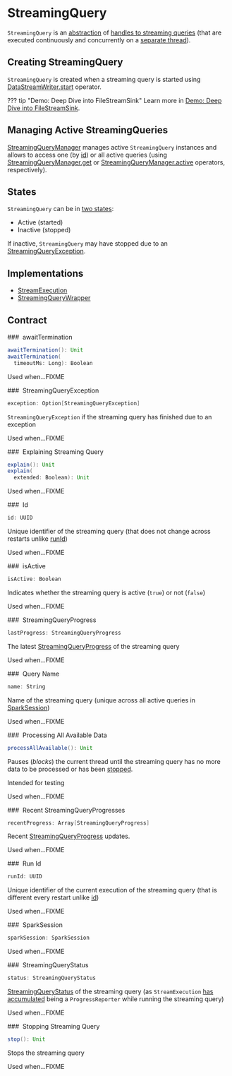 # StreamingQuery

`StreamingQuery` is an [abstraction](#contract) of [handles to streaming queries](#implementations) (that are executed continuously and concurrently on a [separate thread](StreamExecution.md#queryExecutionThread)).

## Creating StreamingQuery

`StreamingQuery` is created when a streaming query is started using [DataStreamWriter.start](DataStreamWriter.md#start) operator.

??? tip "Demo: Deep Dive into FileStreamSink"
    Learn more in [Demo: Deep Dive into FileStreamSink](demo/deep-dive-into-filestreamsink.md).

## Managing Active StreamingQueries

[StreamingQueryManager](StreamingQueryManager.md) manages active `StreamingQuery` instances and allows to access one (by [id](#id)) or all active queries (using [StreamingQueryManager.get](StreamingQueryManager.md#get) or [StreamingQueryManager.active](StreamingQueryManager.md#active) operators, respectively).

## States

`StreamingQuery` can be in [two states](#isActive):

* Active (started)
* Inactive (stopped)

If inactive, `StreamingQuery` may have stopped due to an [StreamingQueryException](#exception).

## Implementations

* [StreamExecution](StreamExecution.md)
* [StreamingQueryWrapper](StreamingQueryWrapper.md)

## Contract

### <span id="awaitTermination"> awaitTermination

```scala
awaitTermination(): Unit
awaitTermination(
  timeoutMs: Long): Boolean
```

Used when...FIXME

### <span id="exception"> StreamingQueryException

```scala
exception: Option[StreamingQueryException]
```

`StreamingQueryException` if the streaming query has finished due to an exception

Used when...FIXME

### <span id="explain"> Explaining Streaming Query

```scala
explain(): Unit
explain(
  extended: Boolean): Unit
```

Used when...FIXME

### <span id="id"> Id

```scala
id: UUID
```

Unique identifier of the streaming query (that does not change across restarts unlike [runId](#runId))

Used when...FIXME

### <span id="isActive"> isActive

```scala
isActive: Boolean
```

Indicates whether the streaming query is active (`true`) or not (`false`)

Used when...FIXME

### <span id="lastProgress"> StreamingQueryProgress

```scala
lastProgress: StreamingQueryProgress
```

The latest [StreamingQueryProgress](monitoring/StreamingQueryProgress.md) of the streaming query

Used when...FIXME

### <span id="name"> Query Name

```scala
name: String
```

Name of the streaming query (unique across all active queries in [SparkSession](#sparkSession))

Used when...FIXME

### <span id="processAllAvailable"> Processing All Available Data

```scala
processAllAvailable(): Unit
```

Pauses (_blocks_) the current thread until the streaming query has no more data to be processed or has been [stopped](#stop).

Intended for testing

Used when...FIXME

### <span id="recentProgress"> Recent StreamingQueryProgresses

```scala
recentProgress: Array[StreamingQueryProgress]
```

Recent [StreamingQueryProgress](monitoring/StreamingQueryProgress.md) updates.

Used when...FIXME

### <span id="runId"> Run Id

```scala
runId: UUID
```

Unique identifier of the current execution of the streaming query (that is different every restart unlike [id](#id))

Used when...FIXME

### <span id="sparkSession"> SparkSession

```scala
sparkSession: SparkSession
```

Used when...FIXME

### <span id="status"> StreamingQueryStatus

```scala
status: StreamingQueryStatus
```

[StreamingQueryStatus](monitoring/StreamingQueryStatus.md) of the streaming query (as `StreamExecution` [has accumulated](ProgressReporter.md#currentStatus) being a `ProgressReporter` while running the streaming query)

Used when...FIXME

### <span id="stop"> Stopping Streaming Query

```scala
stop(): Unit
```

Stops the streaming query

Used when...FIXME
